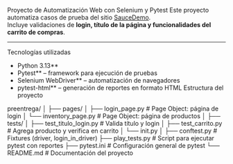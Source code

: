 Proyecto de Automatización Web con Selenium y Pytest
Este proyecto automatiza casos de prueba del sitio [SauceDemo](https://www.saucedemo.com/).  
Incluye validaciones de **login, título de la página y funcionalidades del carrito de compras**.

---

Tecnologías utilizadas

- Python 3.13**
- Pytest** – framework para ejecución de pruebas
- Selenium WebDriver** – automatización de navegadores
- pytest-html** – generación de reportes en formato HTML
Estructura del proyecto

preentrega/
│
├── pages/
│ ├── login_page.py # Page Object: página de login
│ └── inventory_page.py # Page Object: página de productos
│
├── tests/
│ ├── test_titulo_login.py # Valida título y login
│ ├── test_carrito.py # Agrega producto y verifica en carrito
│ └── init.py
│
├── conftest.py # Fixtures (driver, login_in_driver)
├── play_tests.py # Script para ejecutar pytest con reportes
├── pytest.ini # Configuración general de pytest
└── README.md # Documentación del proyecto
